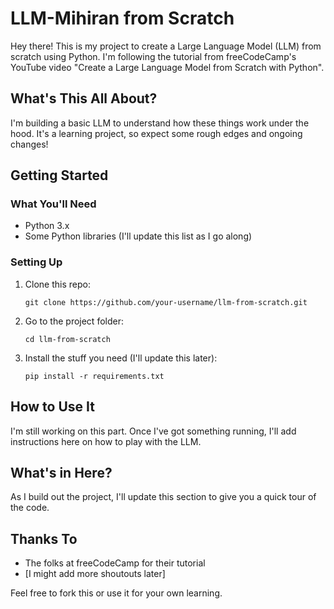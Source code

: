 # LLM-Mihiran from Scratch

Hey there! This is my project to create a Large Language Model (LLM) from scratch using Python. I'm following the tutorial from freeCodeCamp's YouTube video "Create a Large Language Model from Scratch with Python".

## What's This All About?

I'm building a basic LLM to understand how these things work under the hood. It's a learning project, so expect some rough edges and ongoing changes!

## Getting Started

### What You'll Need

- Python 3.x
- Some Python libraries (I'll update this list as I go along)

### Setting Up

1. Clone this repo:
   ```
   git clone https://github.com/your-username/llm-from-scratch.git
   ```
2. Go to the project folder:
   ```
   cd llm-from-scratch
   ```
3. Install the stuff you need (I'll update this later):
   ```
   pip install -r requirements.txt
   ```

## How to Use It

I'm still working on this part. Once I've got something running, I'll add instructions here on how to play with the LLM.

## What's in Here?

As I build out the project, I'll update this section to give you a quick tour of the code.

## Thanks To

- The folks at freeCodeCamp for their tutorial
- [I might add more shoutouts later]

Feel free to fork this or use it for your own learning.
